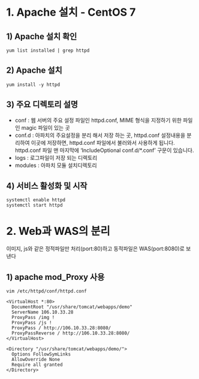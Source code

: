 # 1. Apache 설치 - CentOS 7

## 1) Apache 설치 확인

    yum list installed | grep httpd

## 2) Apache 설치

    yum install -y httpd

## 3) 주요 디렉토리 설명

-   conf : 웹 서버의 주요 설정 파일인 httpd.conf, MIME 형식을 지정하기 위한 파일인 magic 파일이 있는 곳
-   conf.d : 아파치의 주요설정을 분리 해서 저장 하는 곳, httpd.conf 설정내용을 분리하여 이곳에 저장하면, httpd.conf 파일에서 불러와서 사용하게 됩니다. httpd.conf 파일 맨 마지막에 ‘IncludeOptional conf.d/*.conf’ 구문이 있습니다.
-   logs : 로그파일이 저장 되는 디렉토리
-   modules : 아파치 모듈 설치디렉토리

## 4) 서비스 활성화 및 시작

    systemctl enable httpd
    systemctl start httpd

#  2. Web과 WAS의 분리

이미지, js와 같은 정적파일만 처리(port:80)하고 동적파일은 WAS(port:8080)로 보낸다

## 1) apache mod_Proxy 사용

    vim /etc/httpd/conf/httpd.conf
    
    <VirtualHost *:80>
      DocumentRoot "/usr/share/tomcat/webapps/demo"
      ServerName 106.10.33.28
      ProxyPass /img !
      ProxyPass /js !
      ProxyPass / http://106.10.33.28:8080/
      ProxyPassReverse / http://106.10.33.28:8080/
    </VirtualHost>
    
    <Directory "/usr/share/tomcat/webapps/demo/">
      Options FollowSymLinks
      AllowOverride None
      Require all granted
    </Directory>
